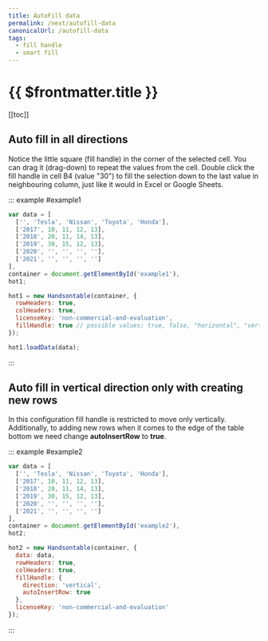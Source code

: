 ```yaml
---
title: AutoFill data
permalink: /next/autofill-data
canonicalUrl: /autofill-data
tags:
  - fill handle
  - smart fill
---
```


# {{ $frontmatter.title }}

[[toc]]

## Auto fill in all directions

Notice the little square (fill handle) in the corner of the selected cell. You can drag it (drag-down) to repeat the values from the cell. Double click the fill handle in cell B4 (value "30") to fill the selection down to the last value in neighbouring column, just like it would in Excel or Google Sheets.

::: example #example1
```js
var data = [
  ['', 'Tesla', 'Nissan', 'Toyota', 'Honda'],
  ['2017', 10, 11, 12, 13],
  ['2018', 20, 11, 14, 13],
  ['2019', 30, 15, 12, 13],
  ['2020', '', '', '', ''],
  ['2021', '', '', '', '']
],
container = document.getElementById('example1'),
hot1;

hot1 = new Handsontable(container, {
  rowHeaders: true,
  colHeaders: true,
  licenseKey: 'non-commercial-and-evaluation',
  fillHandle: true // possible values: true, false, "horizontal", "vertical",
});

hot1.loadData(data);
```
:::

## Auto fill in vertical direction only with creating new rows

In this configuration fill handle is restricted to move only vertically. Additionally, to adding new rows when it comes to the edge of the table bottom we need change **autoInsertRow** to **true**.

::: example #example2
```js
var data = [
  ['', 'Tesla', 'Nissan', 'Toyota', 'Honda'],
  ['2017', 10, 11, 12, 13],
  ['2018', 20, 11, 14, 13],
  ['2019', 30, 15, 12, 13],
  ['2020', '', '', '', ''],
  ['2021', '', '', '', '']
],
container = document.getElementById('example2'),
hot2;

hot2 = new Handsontable(container, {
  data: data,
  rowHeaders: true,
  colHeaders: true,
  fillHandle: {
    direction: 'vertical',
    autoInsertRow: true
  },
  licenseKey: 'non-commercial-and-evaluation'
});
```
:::
